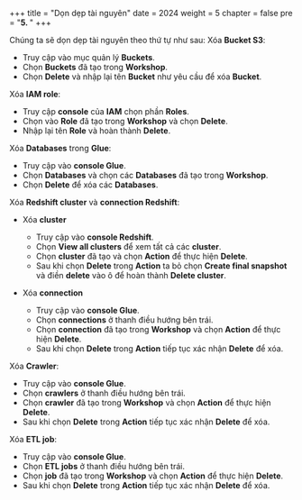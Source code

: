 +++
title = "Dọn dẹp tài nguyên"
date = 2024
weight = 5
chapter = false
pre = "<b>5. </b>"
+++

Chúng ta sẽ dọn dẹp tài nguyên theo thứ tự như sau:
Xóa **Bucket S3**:
   - Truy cập vào mục quản lý **Buckets**.
   - Chọn **Buckets** đã tạo trong **Workshop**.
   - Chọn **Delete** và nhập lại tên **Bucket** như yêu cầu để xóa **Bucket**.

Xóa **IAM role**:
   - Truy cập **console** của **IAM** chọn phần **Roles**.
   - Chọn vào **Role** đã tạo trong **Workshop** và chọn **Delete**.
   - Nhập lại tên **Role** và hoàn thành **Delete**.

Xóa **Databases** trong **Glue**:
   - Truy cập vào **console Glue**.
   - Chọn **Databases** và chọn các **Databases** đã tạo trong **Workshop**.
   - Chọn **Delete** để xóa các **Databases**.

Xóa **Redshift cluster** và **connection Redshift**:
   - Xóa **cluster**
     - Truy cập vào **console Redshift**.
     - Chọn **View all clusters** để xem tất cả các **cluster**.
     - Chọn **cluster** đã tạo và chọn **Action** để thực hiện **Delete**.
     - Sau khi chọn **Delete** trong **Action** ta bỏ chọn **Create final snapshot** và điền **delete** vào ô để hoàn thành **Delete cluster**.

   - Xóa **connection**
     - Truy cập vào **console Glue**.
     - Chọn **connections** ở thanh điều hướng bên trái.
     - Chọn **connection** đã tạo trong **Workshop** và chọn **Action** để thực hiện **Delete**.
     - Sau khi chọn **Delete** trong **Action** tiếp tục xác nhận **Delete** để xóa.

Xóa **Crawler**:
   - Truy cập vào **console Glue**.
   - Chọn **crawlers** ở thanh điều hướng bên trái.
   - Chọn **crawler** đã tạo trong **Workshop** và chọn **Action** để thực hiện **Delete**.
   - Sau khi chọn **Delete** trong **Action** tiếp tục xác nhận **Delete** để xóa.

Xóa **ETL job**:
   - Truy cập vào **console Glue**.
   - Chọn **ETL jobs** ở thanh điều hướng bên trái.
   - Chọn **job** đã tạo trong **Workshop** và chọn **Action** để thực hiện **Delete**.
   - Sau khi chọn **Delete** trong **Action** tiếp tục xác nhận **Delete** để xóa.